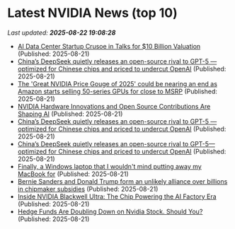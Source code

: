 # Latest NVIDIA News (top 10)
_Last updated: **2025-08-22 19:08:28**_

- [AI Data Center Startup Crusoe in Talks for $10 Billion Valuation](https://financialpost.com/pmn/business-pmn/ai-data-center-startup-crusoe-in-talks-for-10-billion-valuation) (Published: 2025-08-21)
- [China’s DeepSeek quietly releases an open-source rival to GPT-5 — optimized for Chinese chips and priced to undercut OpenAI](https://biztoc.com/x/b332f542b03493d3) (Published: 2025-08-21)
- [The 'Great NVIDIA Price Gouge of 2025' could be nearing an end as Amazon starts selling 50-series GPUs for close to MSRP](https://www.rockpapershotgun.com/the-great-nvidia-price-gouge-of-2025-could-be-nearing-an-end-as-amazon-starts-selling-50-series-gpus-for-close-to-msrp) (Published: 2025-08-21)
- [NVIDIA Hardware Innovations and Open Source Contributions Are Shaping AI](https://developer.nvidia.com/blog/nvidia-hardware-innovations-and-open-source-contributions-are-shaping-ai/) (Published: 2025-08-21)
- [China’s DeepSeek quietly releases an open-source rival to GPT-5 — optimized for Chinese chips and priced to undercut OpenAI](https://fortune.com/2025/08/21/china-deepseek-releases-open-source-v3-1-model-to-rival-openai-gpt-5/) (Published: 2025-08-21)
- [China’s DeepSeek quietly releases an open-source rival to GPT-5—optimized for Chinese chips and priced to undercut OpenAI](https://tech.yahoo.com/ai/articles/china-deepseek-quietly-releases-open-185550851.html) (Published: 2025-08-21)
- [Finally, a Windows laptop that I wouldn't mind putting away my MacBook for](https://www.zdnet.com/article/finally-a-windows-laptop-that-i-wouldnt-mind-putting-away-my-macbook-for/) (Published: 2025-08-21)
- [Bernie Sanders and Donald Trump form an unlikely alliance over billions in chipmaker subsidies](https://fortune.com/2025/08/21/bernie-sanders-donald-trump-intel-chips/) (Published: 2025-08-21)
- [Inside NVIDIA Blackwell Ultra: The Chip Powering the AI Factory Era](https://developer.nvidia.com/blog/inside-nvidia-blackwell-ultra-the-chip-powering-the-ai-factory-era/) (Published: 2025-08-21)
- [Hedge Funds Are Doubling Down on Nvidia Stock. Should You?](https://biztoc.com/x/5194d68b7d3bf29a) (Published: 2025-08-21)
